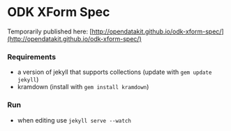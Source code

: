 ODK XForm Spec
===========

Temporarily published here: [http://opendatakit.github.io/odk-xform-spec/](http://opendatakit.github.io/odk-xform-spec/)

### Requirements
* a version of jekyll that supports collections (update with `gem update jekyll`)
* kramdown (install with `gem install kramdown`)

### Run
* when editing use `jekyll serve --watch`

